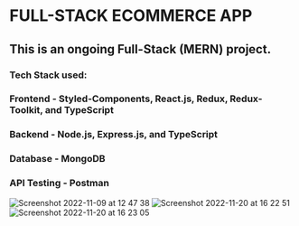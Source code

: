 # FULL-STACK ECOMMERCE APP

## This is an ongoing Full-Stack (MERN) project.

### Tech Stack used:
### Frontend - Styled-Components, React.js, Redux, Redux-Toolkit, and TypeScript
### Backend - Node.js, Express.js, and TypeScript
### Database - MongoDB
### API Testing - Postman

![Screenshot 2022-11-09 at 12 47 38](https://user-images.githubusercontent.com/53113092/200822634-2788bbc2-b420-4376-9bac-379893d44d43.png)
![Screenshot 2022-11-20 at 16 22 51](https://user-images.githubusercontent.com/53113092/202910561-a69c8afb-5576-4953-b3e7-4e6ea3f0afcc.png)
![Screenshot 2022-11-20 at 16 23 05](https://user-images.githubusercontent.com/53113092/202910565-9382401a-7c11-4571-ada0-48df2f5fd464.png)
